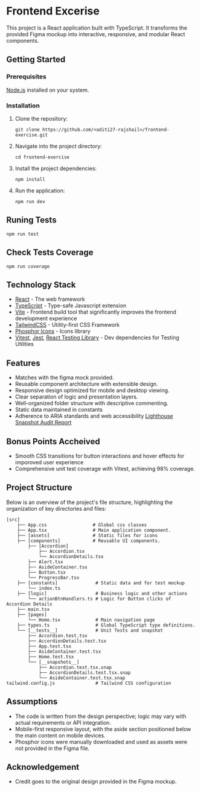 # Frontend Excerise

This project is a React application built with TypeScript. It transforms the provided Figma mockup into interactive, responsive, and modular React components.

## Getting Started

### Prerequisites

[Node.js](https://nodejs.org/) installed on your system.

### Installation

1. Clone the repository:

   ```
   git clone https://github.com/<aditi27-rajshail>/frontend-exercise.git
   ```

2. Navigate into the project directory:

   ```
   cd frontend-exercise
   ```

3. Install the project dependencies:

   ```
   npm install
   ```

4. Run the application:
   ```
   npm run dev
   ```

## Runing Tests

```
npm run test
```

## Check Tests Coverage

```
npm run coverage
```

## Technology Stack

- [React](https://reactjs.org/) - The web framework
- [TypeScript](https://www.typescriptlang.org/) - Type-safe Javascript extension
- [Vite](https://vitejs.dev/) - Frontend build tool that significantly improves the frontend development experience
- [TailwindCSS](https://tailwindcss.com/) - Utility-first CSS Framework
- [Phosphor Icons](https://phosphoricons.com/) - Icons library
- [Vitest](https://vitest.dev/), [Jest](https://jestjs.io/), [React Testing Library](https://testing-library.com/) - Dev dependencies for Testing Utilities

## Features

- Matches with the figma mock provided.
- Reusable component architecture with extensible design.
- Responsive design optimized for mobile and desktop viewing.
- Clear separation of logic and presentation layers.
- Well-organized folder structure with descriptive commenting.
- Static data maintained in constants
- Adherence to ARIA standards and web accessibility [Lighthouse Snapshot Audit Report](https://github.com/aditi27-rajshail/frontend-exercise/blob/Lighthouse-AuditReport.pdf)

## Bonus Points Accheived

- Smooth CSS transitions for button interactions and hover effects for imporoved user experience
- Comprehensive unit test coverage with Vitest, achieving 98% coverage.

## Project Structure

Below is an overview of the project's file structure, highlighting the organization of key directories and files:

```
[src]
    ├── App.css                 # Global css classes
    ├── App.tsx                 # Main application component.
    ├── [assets]                # Static files for icons
    ├── [components]            # Reusable UI components.
        ├── [Accordion]
            ├── Accordion.tsx
            └── AccordionDetails.tsx
        ├── Alert.tsx
        ├── AsideContainer.tsx
        ├── Button.tsx
        └── ProgressBar.tsx
    ├── [constants]              # Static data and for test mockup
        └── index.ts
    ├── [logic]                  # Business logic and other actions
        └── actionBtnHandlers.ts # Logic for Button clicks of Accordion Details
    ├── main.tsx
    ├── [pages]
        └── Home.tsx             # Main navigation page
    ├── types.ts                 # Global TypeScript type definitions.
    └── [__tests__]              # Unit Tests and snapshot
        ├── Accordion.test.tsx
        ├── AccordionDetails.test.tsx
        ├── App.test.tsx
        ├── AsideContainer.test.tsx
        ├── Home.test.tsx
        └── [__snapshots__]
            ├── Accordion.test.tsx.snap
            ├── AccordionDetails.test.tsx.snap
            └── AsideContainer.test.tsx.snap
tailwind.config.js               # Tailwind CSS configuration

```

## Assumptions

- The code is written from the design perspective; logic may vary with actual requirements or API integration.
- Mobile-first responsive layout, with the aside section positioned below the main content on mobile devices.
- Phosphor icons were manually downloaded and used as assets were not provided in the Figma file.

## Acknowledgement

- Credit goes to the original design provided in the Figma mockup.
